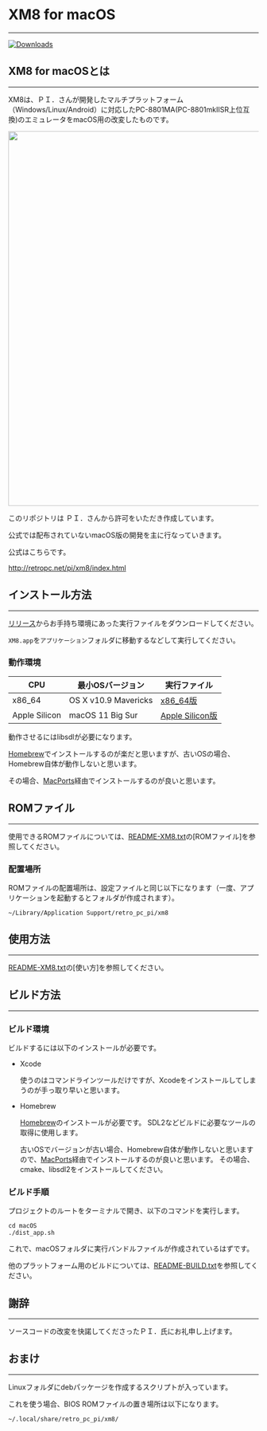 # XM8 for macOS

---
[![Downloads](https://img.shields.io/github/downloads/bubio/xm8mac/total.svg)](https://github.com/bubio/xm8mac/releases/latest)

## XM8 for macOSとは
---
XM8は、ＰＩ．さんが開発したマルチプラットフォーム（Windows/Linux/Android）に対応したPC-8801MA(PC-8801mkIISR上位互換)のエミュレータをmacOS用の改変したものです。

<p align="center">
<img width="752" src="https://user-images.githubusercontent.com/78299054/226607145-c6381e6e-acb8-4fba-88dc-0a8462298f6e.png">
</p>

このリポジトリは ＰＩ．さんから許可をいただき作成しています。

公式では配布されていないmacOS版の開発を主に行なっていきます。



公式はこちらです。

http://retropc.net/pi/xm8/index.html



## インストール方法
---

[リリース](https://github.com/bubio/xm8mac/releases)からお手持ち環境にあった実行ファイルをダウンロードしてください。

`XM8.app`を`アプリケーション`フォルダに移動するなどして実行してください。



### 動作環境

| CPU           | 最小OSバージョン    | 実行ファイル                                                 |
| ------------- | ------------------- | ------------------------------------------------------------ |
| x86_64        | OS X v10.9 Mavericks | [x86_64版](https://github.com/bubio/xm8mac/releases/download/1.7.1/XM8_macOS_x86_64.zip) |
| Apple Silicon | macOS 11 Big Sur    | [Apple Silicon版](https://github.com/bubio/xm8mac/releases/download/1.7.1/XM8_macOS_AppleSilicon.zip) |

動作させるにはlibsdlが必要になります。

[Homebrew](https://brew.sh/index_ja)でインストールするのが楽だと思いますが、古いOSの場合、Homebrew自体が動作しないと思います。

その場合、[MacPorts](https://www.macports.org)経由でインストールするのが良いと思います。

## ROMファイル
---
使用できるROMファイルについては、[README-XM8.txt](Documents/README-XM8.txt)の[ROMファイル]を参照してください。

### 配置場所
ROMファイルの配置場所は、設定ファイルと同じ以下になります（一度、アプリケーションを起動するとフォルダが作成されます）。


```shell
~/Library/Application Support/retro_pc_pi/xm8
```




## 使用方法
---
[README-XM8.txt](Documents/README-XM8.txt)の[使い方]を参照してください。



## ビルド方法
---

### ビルド環境

ビルドするには以下のインストールが必要です。

- Xcode

  使うのはコマンドラインツールだけですが、Xcodeをインストールしてしまうのが手っ取り早いと思います。

- Homebrew
  
  [Homebrew](https://brew.sh/index_ja)のインストールが必要です。
  SDL2などビルドに必要なツールの取得に使用します。
  
  古いOSでバージョンが古い場合、Homebrew自体が動作しないと思いますので、[MacPorts](https://www.macports.org)経由でインストールするのが良いと思います。
  その場合、cmake、libsdl2をインストールしてください。


### ビルド手順

プロジェクトのルートをターミナルで開き、以下のコマンドを実行します。

```shell
cd macOS
./dist_app.sh
```

これで、macOSフォルダに実行バンドルファイルが作成されているはずです。


他のプラットフォーム用のビルドについては、[README-BUILD.txt](Documents/README-BUILD.txt)を参照してください。



## 謝辞
---
ソースコードの改変を快諾してくださったＰＩ．氏にお礼申し上げます。



## おまけ

---

Linuxフォルダにdebパッケージを作成するスクリプトが入っています。

これを使う場合、BIOS ROMファイルの置き場所は以下になります。

```shell
~/.local/share/retro_pc_pi/xm8/
```

